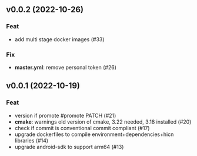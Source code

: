 ## v0.0.2 (2022-10-26)

### Feat

- add multi stage docker images (#33)

### Fix

- **master.yml**: remove personal token (#26)

## v0.0.1 (2022-10-19)

### Feat

- version if promote #promote PATCH (#21)
- **cmake**: warnings old version of cmake, 3.22 needed, 3.18 installed (#20)
- check if commit is conventional commit compliant (#17)
- upgrade dockerfiles to compile environment+dependencies+hicn libraries (#14)
- upgrade android-sdk to support arm64 (#13)
